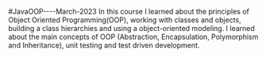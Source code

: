 #JavaOOP----March-2023
In this course I learned about the principles of Object Oriented Programming(OOP), 
working with classes and objects, building a class hierarchies and using a object-oriented modeling.
I learned about the main concepts of OOP (Abstraction, Encapsulation, Polymorphism and Inheritance), 
unit testing and test driven development.